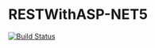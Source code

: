 # RESTWithASP-NET5

[![Build Status](https://app.travis-ci.com/dschaly/RESTWithASP-NET5.svg?branch=master)](https://app.travis-ci.com/dschaly/RESTWithASP-NET5)